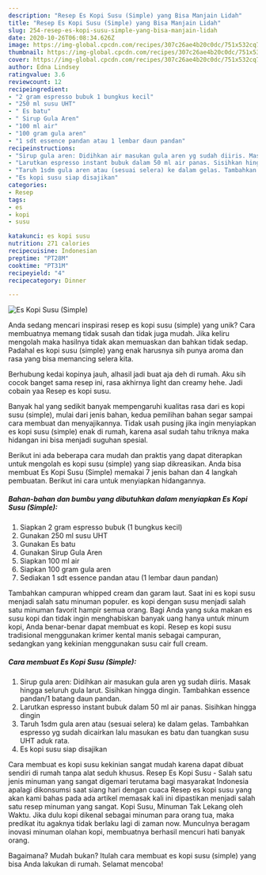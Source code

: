 ```yaml
---
description: "Resep Es Kopi Susu (Simple) yang Bisa Manjain Lidah"
title: "Resep Es Kopi Susu (Simple) yang Bisa Manjain Lidah"
slug: 254-resep-es-kopi-susu-simple-yang-bisa-manjain-lidah
date: 2020-10-26T06:08:34.626Z
image: https://img-global.cpcdn.com/recipes/307c26ae4b20c0dc/751x532cq70/es-kopi-susu-simple-foto-resep-utama.jpg
thumbnail: https://img-global.cpcdn.com/recipes/307c26ae4b20c0dc/751x532cq70/es-kopi-susu-simple-foto-resep-utama.jpg
cover: https://img-global.cpcdn.com/recipes/307c26ae4b20c0dc/751x532cq70/es-kopi-susu-simple-foto-resep-utama.jpg
author: Edna Lindsey
ratingvalue: 3.6
reviewcount: 12
recipeingredient:
- "2 gram espresso bubuk 1 bungkus kecil"
- "250 ml susu UHT"
- " Es batu"
- " Sirup Gula Aren"
- "100 ml air"
- "100 gram gula aren"
- "1 sdt essence pandan atau 1 lembar daun pandan"
recipeinstructions:
- "Sirup gula aren: Didihkan air masukan gula aren yg sudah diiris. Masak hingga seluruh gula larut. Sisihkan hingga dingin. Tambahkan essence pandan/1 batang daun pandan."
- "Larutkan espresso instant bubuk dalam 50 ml air panas. Sisihkan hingga dingin"
- "Taruh 1sdm gula aren atau (sesuai selera) ke dalam gelas. Tambahkan espresso yg sudah dicairkan lalu masukan es batu dan tuangkan susu UHT aduk rata."
- "Es kopi susu siap disajikan"
categories:
- Resep
tags:
- es
- kopi
- susu

katakunci: es kopi susu 
nutrition: 271 calories
recipecuisine: Indonesian
preptime: "PT28M"
cooktime: "PT31M"
recipeyield: "4"
recipecategory: Dinner

---
```



![Es Kopi Susu (Simple)](https://img-global.cpcdn.com/recipes/307c26ae4b20c0dc/751x532cq70/es-kopi-susu-simple-foto-resep-utama.jpg)

Anda sedang mencari inspirasi resep es kopi susu (simple) yang unik? Cara membuatnya memang tidak susah dan tidak juga mudah. Jika keliru mengolah maka hasilnya tidak akan memuaskan dan bahkan tidak sedap. Padahal es kopi susu (simple) yang enak harusnya sih punya aroma dan rasa yang bisa memancing selera kita.

Berhubung kedai kopinya jauh, alhasil jadi buat aja deh di rumah. Aku sih cocok banget sama resep ini, rasa akhirnya light dan creamy hehe. Jadi cobain yaa Resep es kopi susu.

Banyak hal yang sedikit banyak mempengaruhi kualitas rasa dari es kopi susu (simple), mulai dari jenis bahan, kedua pemilihan bahan segar sampai cara membuat dan menyajikannya. Tidak usah pusing jika ingin menyiapkan es kopi susu (simple) enak di rumah, karena asal sudah tahu triknya maka hidangan ini bisa menjadi suguhan spesial.


Berikut ini ada beberapa cara mudah dan praktis yang dapat diterapkan untuk mengolah es kopi susu (simple) yang siap dikreasikan. Anda bisa membuat Es Kopi Susu (Simple) memakai 7 jenis bahan dan 4 langkah pembuatan. Berikut ini cara untuk menyiapkan hidangannya.

<!--inarticleads1-->

##### Bahan-bahan dan bumbu yang dibutuhkan dalam menyiapkan Es Kopi Susu (Simple):

1. Siapkan 2 gram espresso bubuk (1 bungkus kecil)
1. Gunakan 250 ml susu UHT
1. Gunakan  Es batu
1. Gunakan  Sirup Gula Aren
1. Siapkan 100 ml air
1. Siapkan 100 gram gula aren
1. Sediakan 1 sdt essence pandan atau (1 lembar daun pandan)


Tambahkan campuran whipped cream dan garam laut. Saat ini es kopi susu menjadi salah satu minuman populer. es kopi dengan susu menjadi salah satu minuman favorit hampir semua orang. Bagi Anda yang suka makan es susu kopi dan tidak ingin menghabiskan banyak uang hanya untuk minum kopi, Anda benar-benar dapat membuat es kopi. Resep es kopi susu tradisional menggunakan krimer kental manis sebagai campuran, sedangkan yang kekinian menggunakan susu cair full cream. 

<!--inarticleads2-->

##### Cara membuat Es Kopi Susu (Simple):

1. Sirup gula aren: Didihkan air masukan gula aren yg sudah diiris. Masak hingga seluruh gula larut. Sisihkan hingga dingin. Tambahkan essence pandan/1 batang daun pandan.
1. Larutkan espresso instant bubuk dalam 50 ml air panas. Sisihkan hingga dingin
1. Taruh 1sdm gula aren atau (sesuai selera) ke dalam gelas. Tambahkan espresso yg sudah dicairkan lalu masukan es batu dan tuangkan susu UHT aduk rata.
1. Es kopi susu siap disajikan


Cara membuat es kopi susu kekinian sangat mudah karena dapat dibuat sendiri di rumah tanpa alat seduh khusus. Resep Es Kopi Susu - Salah satu jenis minuman yang sangat digemari terutama bagi masyarakat Indonesia apalagi dikonsumsi saat siang hari dengan cuaca Resep es kopi susu yang akan kami bahas pada ada artikel memasak kali ini dipastikan menjadi salah satu resep minuman yang sangat. Kopi Susu, Minuman Tak Lekang oleh Waktu. Jika dulu kopi dikenal sebagai minuman para orang tua, maka predikat itu agaknya tidak berlaku lagi di zaman now. Munculnya beragam inovasi minuman olahan kopi, membuatnya berhasil mencuri hati banyak orang. 

Bagaimana? Mudah bukan? Itulah cara membuat es kopi susu (simple) yang bisa Anda lakukan di rumah. Selamat mencoba!
